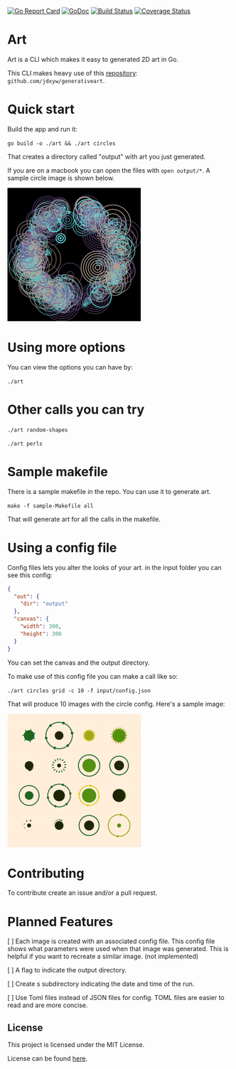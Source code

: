 [![Go Report Card](https://goreportcard.com/badge/github.com/rexposadas/art)](https://goreportcard.com/report/github.com/rexposadas/art)
[![GoDoc](https://godoc.org/github.com/rexposadas/art?status.svg)](https://godoc.org/github.com/rexposadas/art)
[![Build Status](https://travis-ci.org/rexposadas/art.svg?branch=master)](https://travis-ci.org/rexposadas/art)
[![Coverage Status](https://coveralls.io/repos/github/rexposadas/art/badge.svg?branch=master)](https://coveralls.io/github/rexposadas/art?branch=master)

# Art
Art is a CLI which makes it easy to generated 2D art in Go.

This CLI makes heavy use of this [repository](https://github.com/jdxyw/generativeart): `github.com/jdxyw/generativeart`.

# Quick start

Build the app and run it:

`go build -o ./art && ./art circles`

That creates a directory called "output" with art you just generated. 

If you are on a macbook you can open the files with `open output/*`. A sample circle image is shown below.

![](images/samples-669a073e.png)


# Using more options 

You can view the options you can have by: 

`./art`


# Other calls you can try 

`./art random-shapes`

`./art perls`


# Sample makefile

There is a sample makefile in the repo. You can use it to generate art.

`make -f sample-Makefile all`

That will generate art for all the calls in the makefile.

# Using a config file
Config files lets you alter the looks of your art. in the input folder you can see this config: 

```json
{
  "out": {
    "dir": "output"
  },
  "canvas": {
    "width": 300,
    "height": 300
  }
}
```

You can set the canvas and the output directory. 

To make use of this config file you can make a call like so: 

`./art circles grid -c 10 -f input/config.json`

That will produce 10 images with the circle config. Here's a sample image: 

![](images/circle-300_x_300.png)


# Contributing

To contribute create an issue and/or a pull request.

# Planned Features

[ ] Each image is created with an associated config file. This config file shows what parameters were used when that image was generated. This is helpful if you want to recreate a similar image. (not implemented)

[ ] A flag to indicate the output directory.

[ ] Create s subdirectory indicating the date and time of the run.

[ ] Use Toml files instead of JSON files for config. TOML files are easier to read and are more concise. 


## License

This project is licensed under the MIT License.

License can be found [here](LICENSE).
